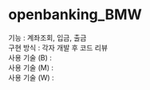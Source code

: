 # openbanking_BMW
기능 : 계좌조회, 입금, 출금 <br>
구현 방식 : 각자 개발 후 코드 리뷰 <br>
사용 기술 (B) : <br>
사용 기술 (M) : <br>
사용 기술 (W) : <br>
